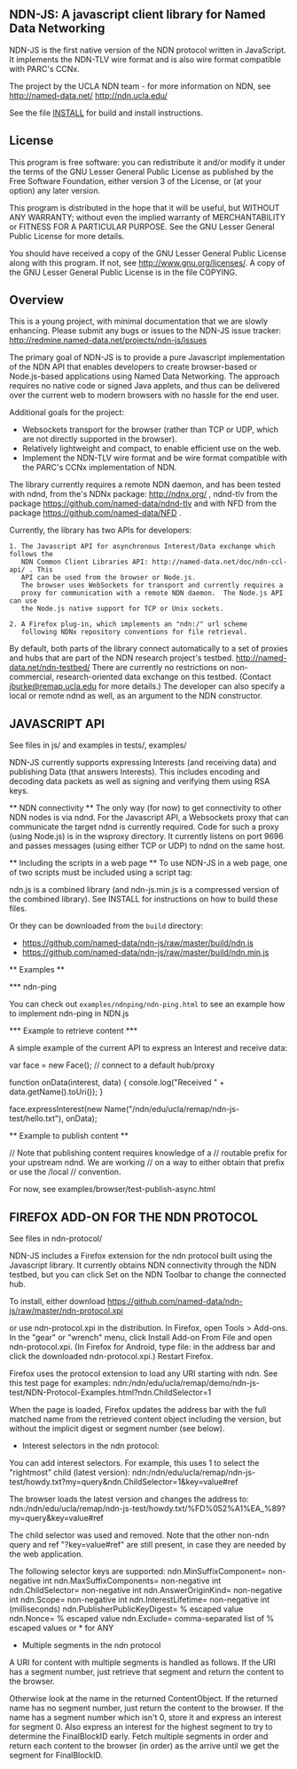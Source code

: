 
NDN-JS:  A javascript client library for Named Data Networking
--------------------------------------------------------------

NDN-JS is the first native version of the NDN protocol written in JavaScript.  It
implements the NDN-TLV wire format and is also wire format compatible with PARC's CCNx.

The project by the UCLA NDN team - for more information on NDN, see
	http://named-data.net/
	http://ndn.ucla.edu/

See the file [INSTALL](https://github.com/named-data/ndn-js/blob/master/INSTALL) for build and install instructions.

License
-------
This program is free software: you can redistribute it and/or modify
it under the terms of the GNU Lesser General Public License as published by
the Free Software Foundation, either version 3 of the License, or
(at your option) any later version.

This program is distributed in the hope that it will be useful,
but WITHOUT ANY WARRANTY; without even the implied warranty of
MERCHANTABILITY or FITNESS FOR A PARTICULAR PURPOSE.  See the
GNU Lesser General Public License for more details.

You should have received a copy of the GNU Lesser General Public License
along with this program.  If not, see <http://www.gnu.org/licenses/>.
A copy of the GNU Lesser General Public License is in the file COPYING.

Overview
--------
This is a young project, with minimal documentation that we are slowly enhancing.  Please
submit any bugs or issues to the NDN-JS issue tracker:
http://redmine.named-data.net/projects/ndn-js/issues

The primary goal of NDN-JS is to provide a pure Javascript implementation of the NDN API
that enables developers to create browser-based or Node.js-based applications using Named Data Networking.
The approach requires no native code or signed Java applets, and thus can be delivered
over the current web to modern browsers with no hassle for the end user.

Additional goals for the project:
- Websockets transport for the browser (rather than TCP or UDP, which are not directly supported in
the browser).
- Relatively lightweight and compact, to enable efficient use on the web.
- Implement the NDN-TLV wire format and be wire format compatible with the PARC's CCNx implementation of NDN.

The library currently requires a remote NDN daemon, and has been tested with ndnd, from
the's NDNx package: http://ndnx.org/ , ndnd-tlv from the package
https://github.com/named-data/ndnd-tlv and with NFD from the package
https://github.com/named-data/NFD .

Currently, the library has two APIs for developers:

	1. The Javascript API for asynchronous Interest/Data exchange which follows the
       NDN Common Client Libraries API: http://named-data.net/doc/ndn-ccl-api/ . This
       API can be used from the browser or Node.js.
	   The browser uses WebSockets for transport and currently requires a
	   proxy for communication with a remote NDN daemon.  The Node.js API can use
       the Node.js native support for TCP or Unix sockets.

	2. A Firefox plug-in, which implements an "ndn:/" url scheme
	   following NDNx repository conventions for file retrieval.

By default, both parts of the library connect automatically to a set of proxies and hubs
that are part of the NDN research project's testbed.  http://named-data.net/ndn-testbed/
There are currently no restrictions on non-commercial, research-oriented data exchange on
this testbed. (Contact jburke@remap.ucla.edu for more details.)   The developer can also
specify a local or remote ndnd as well, as an argument to the NDN constructor.



JAVASCRIPT API
--------------

See files in js/  and examples in tests/, examples/

NDN-JS currently supports expressing Interests (and receiving data) and publishing Data
(that answers Interests).  This includes encoding and decoding data packets as well as
signing and verifying them using RSA keys.

** NDN connectivity **
The only way (for now) to get connectivity to other NDN nodes is via ndnd.  For the
Javascript API, a Websockets proxy that can communicate the target ndnd is currently
required.  Code for such a proxy (using Node.js) is in the wsproxy directory.  It
currently listens on port 9696 and passes messages (using either TCP or UDP) to ndnd on
the same host.

** Including the scripts in a web page **
To use NDN-JS in a web page, one of two scripts must be included using a script tag:

ndn.js is a combined library (and ndn-js.min.js is a compressed version of the combined library).
See INSTALL for instructions on how to build these files.

Or they can be downloaded from the `build` directory:

- https://github.com/named-data/ndn-js/raw/master/build/ndn.js
- https://github.com/named-data/ndn-js/raw/master/build/ndn.min.js

** Examples **

*** ndn-ping

You can check out `examples/ndnping/ndn-ping.html` to see an example how to implement ndn-ping in NDN.js

*** Example to retrieve content ***

A simple example of the current API to express an Interest and receive data:

var face = new Face();	// connect to a default hub/proxy

function onData(interest, data) {
  console.log("Received " + data.getName().toUri());
}

face.expressInterest(new Name("/ndn/edu/ucla/remap/ndn-js-test/hello.txt"), onData);

** Example to publish content **

// Note that publishing content requires knowledge of a
// routable prefix for your upstream ndnd.  We are working
// on a way to either obtain that prefix or use the /local
// convention.

For now, see examples/browser/test-publish-async.html



FIREFOX ADD-ON FOR THE NDN PROTOCOL
-----------------------------------

See files in ndn-protocol/

NDN-JS includes a Firefox extension for the ndn protocol built using the Javascript
library.   It currently obtains NDN connectivity through the NDN testbed, but you can
click Set on the NDN Toolbar to change the connected hub.

To install, either download
https://github.com/named-data/ndn-js/raw/master/ndn-protocol.xpi

or use ndn-protocol.xpi in the distribution.  In Firefox, open
Tools > Add-ons.  In the "gear" or "wrench" menu, click Install Add-on From File and open
ndn-protocol.xpi.  (In Firefox for Android, type file: in the address bar and click the
downloaded ndn-protocol.xpi.)  Restart Firefox.

Firefox uses the protocol extension to load any URI starting with ndn.  See this test page for examples:
ndn:/ndn/edu/ucla/remap/demo/ndn-js-test/NDN-Protocol-Examples.html?ndn.ChildSelector=1

When the page is loaded, Firefox updates the address bar with the full matched name from
the retrieved content object including the version, but without the implicit digest or
segment number (see below).

* Interest selectors in the ndn protocol:

You can add interest selectors. For example, this uses 1 to select the "rightmost" child
(latest version):
ndn:/ndn/edu/ucla/remap/ndn-js-test/howdy.txt?my=query&ndn.ChildSelector=1&key=value#ref

The browser loads the latest version and changes the address to:
ndn:/ndn/edu/ucla/remap/ndn-js-test/howdy.txt/%FD%052%A1%EA_%89?my=query&key=value#ref

The child selector was used and removed. Note that the other non-ndn query and
ref "?key=value#ref" are still present, in case they are needed by the web application.

The following selector keys are supported:
ndn.MinSuffixComponent= non-negative int
ndn.MaxSuffixComponents= non-negative int
ndn.ChildSelector= non-negative int
ndn.AnswerOriginKind= non-negative int
ndn.Scope= non-negative int
ndn.InterestLifetime= non-negative int (milliseconds)
ndn.PublisherPublicKeyDigest= % escaped value
ndn.Nonce= % escaped value
ndn.Exclude= comma-separated list of % escaped values or * for ANY

* Multiple segments in the ndn protocol

A URI for content with multiple segments is handled as follows. If the URI has a segment
number, just retrieve that segment and return the content to the browser.

Otherwise look at the name in the returned ContentObject.  If the returned name has no
segment number, just return the content to the browser. If the name has a segment number
which isn't 0, store it and express an interest for segment 0. Also express an interest for
the highest segment to try to determine the FinalBlockID early. Fetch multiple segments in order and
return each content to the browser (in order) as the arrive until we get the segment for FinalBlockID.

